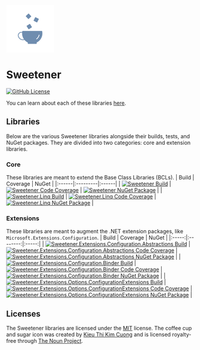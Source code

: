 [![Sweetener Alt Icon](src/Resources/Sweetener-Alt.png)](https://thenounproject.com/kieukimcuong/)

# Sweetener
[![GitHub License](https://img.shields.io/github/license/wsugarman/Sweetener?label=License)](https://github.com/wsugarman/Sweetener/blob/main/LICENSE)

You can learn about each of these libraries [here](https://wsugarman.github.io/Sweetener).

## Libraries
Below are the various Sweetener libraries alongside their builds, tests, and NuGet packages. They are divided into
two categories: core and extension libraries.

### Core
These libraries are meant to extend the Base Class Libraries (BCLs).
| Build | Coverage | NuGet |
|:------|:---------|:------|
| [![Sweetener Build](https://github.com/wsugarman/Sweetener/actions/workflows/sweetener-ci.yml/badge.svg)](https://github.com/wsugarman/Sweetener/actions/workflows/sweetener-ci.yml) | [![Sweetener Code Coverage](https://codecov.io/gh/wsugarman/Sweetener/branch/main/graph/badge.svg?flag=Sweetener)](https://codecov.io/gh/wsugarman/Sweetener) | [![Sweetener NuGet Package](https://img.shields.io/nuget/vpre/Sweetener?label=NuGet&logo=NuGet)](https://www.nuget.org/packages/Sweetener/) |
| [![Sweetener.Linq Build](https://github.com/wsugarman/Sweetener/actions/workflows/sweetener.linq-ci.yml/badge.svg)](https://github.com/wsugarman/Sweetener/actions/workflows/sweetener.linq-ci.yml) | [![Sweetener.Linq Code Coverage](https://codecov.io/gh/wsugarman/Sweetener/branch/main/graph/badge.svg?flag=Sweetener.Linq)](https://codecov.io/gh/wsugarman/Sweetener) | [![Sweetener.Linq NuGet Package](https://img.shields.io/nuget/vpre/Sweetener.Linq?label=NuGet&logo=NuGet)](https://www.nuget.org/packages/Sweetener.Linq/) |


### Extensions
These libraries are meant to augment the .NET extension packages, like `Microsoft.Extensions.Configuration`.
| Build | Coverage | NuGet |
|:-----:|:--------:|:-----:|
| [![Sweetener.Extensions.Configuration.Abstractions Build](https://github.com/wsugarman/Sweetener/actions/workflows/sweetener.extensions.configuration.abstractions-ci.yml/badge.svg)](https://github.com/wsugarman/Sweetener/actions/workflows/sweetener.extensions.configuration.abstractions-ci.yml) | [![Sweetener.Extensions.Configuration.Abstractions Code Coverage](https://codecov.io/gh/wsugarman/Sweetener/branch/main/graph/badge.svg?flag=Configuration.Abstractions)](https://codecov.io/gh/wsugarman/Sweetener) | [![Sweetener.Extensions.Configuration.Abstractions NuGet Package](https://img.shields.io/nuget/vpre/Sweetener.Extensions.Configuration.Abstractions?label=NuGet&logo=NuGet)](https://www.nuget.org/packages/Sweetener.Extensions.Configuration.Abstractions/) |
| [![Sweetener.Extensions.Configuration.Binder Build](https://github.com/wsugarman/Sweetener/actions/workflows/sweetener.extensions.configuration.binder-ci.yml/badge.svg)](https://github.com/wsugarman/Sweetener/actions/workflows/sweetener.extensions.configuration.binder-ci.yml) | [![Sweetener.Extensions.Configuration.Binder Code Coverage](https://codecov.io/gh/wsugarman/Sweetener/branch/main/graph/badge.svg?flag=Configuration.Binder)](https://codecov.io/gh/wsugarman/Sweetener) | [![Sweetener.Extensions.Configuration.Binder NuGet Package](https://img.shields.io/nuget/vpre/Sweetener.Extensions.Configuration.Binder?label=NuGet&logo=NuGet)](https://www.nuget.org/packages/Sweetener.Extensions.Configuration.Binder/) |
| [![Sweetener.Extensions.Options.ConfigurationExtensions Build](https://github.com/wsugarman/Sweetener/actions/workflows/sweetener.extensions.options.configurationextensions-ci.yml/badge.svg)](https://github.com/wsugarman/Sweetener/actions/workflows/sweetener.extensions.options.configurationextensions-ci.yml) | [![Sweetener.Extensions.Options.ConfigurationExtensions Code Coverage](https://codecov.io/gh/wsugarman/Sweetener/branch/main/graph/badge.svg?flag=Options.ConfigurationExtensions)](https://codecov.io/gh/wsugarman/Sweetener) | [![Sweetener.Extensions.Options.ConfigurationExtensions NuGet Package](https://img.shields.io/nuget/vpre/Sweetener.Extensions.Options.ConfigurationExtensions?label=NuGet&logo=NuGet)](https://www.nuget.org/packages/Sweetener.Extensions.Options.ConfigurationExtensions/) |

## Licenses
The Sweetener libraries are licensed under the [MIT](https://github.com/wsugarman/Sweetener/blob/main/LICENSE)
license. The coffee cup and sugar icon was created by [Kieu Thi Kim Cuong](https://thenounproject.com/kieukimcuong/)
and is licensed royalty-free through [The Noun Project](https://thenounproject.com/).

